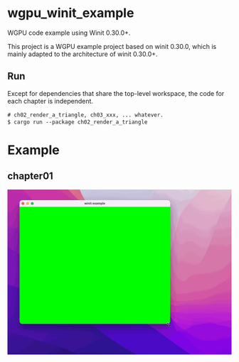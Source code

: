 # wgpu_winit_example

WGPU code example using Winit 0.30.0+.

This project is a WGPU example project based on winit 0.30.0, which is mainly adapted to the architecture of
winit 0.30.0+.

## Run

Except for dependencies that share the top-level workspace, the code for each chapter is independent.

```shell
# ch02_render_a_triangle, ch03_xxx, ... whatever.
$ cargo run --package ch02_render_a_triangle
```

# Example

## chapter01

![](./ch01_render_in_window/example.gif)